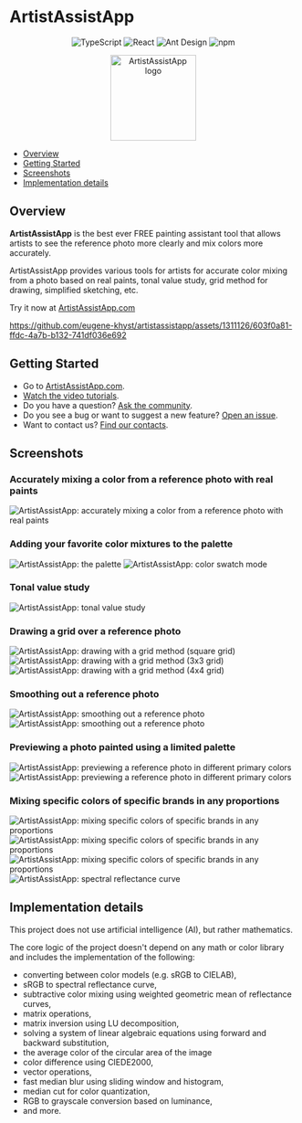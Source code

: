 # ArtistAssistApp

<p align="center">
  <img src="https://img.shields.io/badge/TypeScript-007ACC?style=for-the-badge&logo=typescript&logoColor=white" alt="TypeScript" />
  <img src="https://img.shields.io/badge/React-087ea4?style=for-the-badge&logo=react&logoColor=white" alt="React" />
  <img src="https://img.shields.io/badge/Ant_Design-1677FF?style=for-the-badge&logo=antdesign&logoColor=white" alt="Ant Design" />
  <img src="https://img.shields.io/badge/npm-F2F4F9?style=for-the-badge&logo=npm&logoColor=CC3534" alt="npm" />
</p>

<p align="center">
  <img src="https://github.com/eugene-khyst/artistassistapp/assets/1311126/de2c1ee3-fba2-4d94-b25a-dea7180fdb2a" width="150" alt="ArtistAssistApp logo" />
</p>

- [Overview](#1)
- [Getting Started](#2)
- [Screenshots](#3)
- [Implementation details](#4)

## <a id="1"></a>Overview

**ArtistAssistApp** is the best ever FREE painting assistant tool that allows artists to see the reference photo more clearly and mix colors more accurately.

ArtistAssistApp provides various tools for artists for accurate color mixing from a photo based on real paints, tonal value study, grid method for drawing, simplified sketching, etc.

Try it now at [ArtistAssistApp.com](https://artistassistapp.com)

https://github.com/eugene-khyst/artistassistapp/assets/1311126/603f0a81-ffdc-4a7b-b132-741df036e692

## <a id="2"></a>Getting Started
* Go to [ArtistAssistApp.com](https://artistassistapp.com/).
* [Watch the video tutorials](https://artistassistapp.com/tutorials/).
* Do you have a question? [Ask the community](https://github.com/eugene-khyst/artistassistapp/discussions).
* Do you see a bug or want to suggest a new feature? [Open an issue](https://github.com/eugene-khyst/artistassistapp/issues).
* Want to contact us? [Find our contacts](https://artistassistapp.com/contact/).

## <a id="3"></a>Screenshots

### Accurately mixing a color from a reference photo with real paints
![ArtistAssistApp: accurately mixing a color from a reference photo with real paints](https://github.com/eugene-khyst/artistassistapp/assets/1311126/5feaf4c1-f583-4217-9262-566e46f8916b)

### Adding your favorite color mixtures to the palette
![ArtistAssistApp: the palette](https://github.com/eugene-khyst/artistassistapp/assets/1311126/7220638b-335b-4929-ae79-191a41b1ad3f)
![ArtistAssistApp: color swatch mode](https://github.com/eugene-khyst/artistassistapp/assets/1311126/ce753078-f9f3-4428-b4f8-32e30d601e45)

### Tonal value study
![ArtistAssistApp: tonal value study](https://github.com/eugene-khyst/artistassistapp/assets/1311126/840356af-9d82-4644-bf91-dbd496ea3dde)

### Drawing a grid over a reference photo
![ArtistAssistApp: drawing with a grid method (square grid)](https://github.com/eugene-khyst/artistassistapp/assets/1311126/df7e1bcd-99e4-4b71-8cfb-4a3ba4d89654)
![ArtistAssistApp: drawing with a grid method (3x3 grid)](https://github.com/eugene-khyst/artistassistapp/assets/1311126/86db88d1-b4d6-4b87-a3f6-a51da4b351ff)
![ArtistAssistApp: drawing with a grid method (4x4 grid)](https://github.com/eugene-khyst/artistassistapp/assets/1311126/adcdb979-da8d-49fc-a9ac-198e45b26990)

### Smoothing out a reference photo
![ArtistAssistApp: smoothing out a reference photo](https://github.com/eugene-khyst/artistassistapp/assets/1311126/f48a52cc-5cca-4d8f-a3b5-26bc6c2eaaec)
![ArtistAssistApp: smoothing out a reference photo](https://github.com/eugene-khyst/artistassistapp/assets/1311126/38a42cfb-f01e-4a3e-93e2-ff0daae8c6fe)

### Previewing a photo painted using a limited palette
![ArtistAssistApp: previewing a reference photo in different primary colors](https://github.com/eugene-khyst/artistassistapp/assets/1311126/5e42e6e5-a1e9-4492-9dc4-27a358ee93d1)
![ArtistAssistApp: previewing a reference photo in different primary colors](https://github.com/eugene-khyst/artistassistapp/assets/1311126/02b9a99b-4a50-4f9f-9d51-a8100758b3ea)

### Mixing specific colors of specific brands in any proportions
![ArtistAssistApp: mixing specific colors of specific brands in any proportions](https://github.com/eugene-khyst/artistassistapp/assets/1311126/9f986b5d-c791-4e25-804e-3c4e831c4deb)
![ArtistAssistApp: mixing specific colors of specific brands in any proportions](https://github.com/eugene-khyst/artistassistapp/assets/1311126/06403c20-d0b5-4261-9c1f-95eab381124b)
![ArtistAssistApp: mixing specific colors of specific brands in any proportions](https://github.com/eugene-khyst/artistassistapp/assets/1311126/44d9a9d1-51a2-494a-befd-c34ea51997da)
![ArtistAssistApp: spectral reflectance curve](https://github.com/eugene-khyst/artistassistapp/assets/1311126/95b70f71-59aa-4604-8b27-a9d34e24d7f6)

## <a id="4"></a>Implementation details

This project does not use artificial intelligence (AI), but rather mathematics.

The core logic of the project doesn't depend on any math or color library and includes the implementation of the following:

- converting between color models (e.g. sRGB to CIELAB),
- sRGB to spectral reflectance curve,
- subtractive color mixing using weighted geometric mean of reflectance curves,
- matrix operations,
- matrix inversion using LU decomposition,
- solving a system of linear algebraic equations using forward and backward substitution,
- the average color of the circular area of the image
- color difference using CIEDE2000,
- vector operations,
- fast median blur using sliding window and histogram,
- median cut for color quantization,
- RGB to grayscale conversion based on luminance,
- and more.
